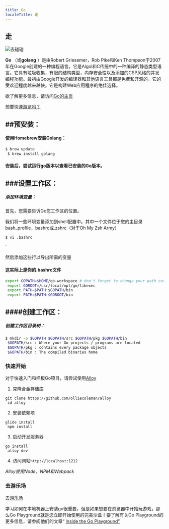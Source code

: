 ```yaml
---
title: Go
localeTitle: 走
---
```

## 走

![去碰碰](https://golang.org/doc/gopher/bumper320x180.png)

**Go** （或**golang** ）是由Robert Griesemer，Rob Pike和Ken Thompson于2007年在Google创建的一种编程语言。它是Algol和C传统中的一种编译的静态类型语言。它具有垃圾收集，有限的结构类型，内存安全性以及添加的CSP风格的并发编程功能。最初由Google开发的编译器和其他语言工具都是免费和开源的。它的受欢迎程度越来越快。它是构建Web应用程序的绝佳选择。

欲了解更多信息，请访问[Go的主页](https://golang.org/)

想要快速[游览吗？](https://tour.golang.org/welcome/1)

## ##预安装：

#### 使用Homebrew安装Golang：

```bash
$ brew update 
 $ brew install golang 
```

#### 安装后，尝试运行go版本以查看已安装的Go版本。

## ###设置工作区：

##### 添加环境变量：

首先，您需要告诉Go您工作区的位置。

我们将一些环境变量添加到shell配置中。其中一个文件位于您的主目录bash\_profile，bashrc或.zshrc（对于Oh My Zsh Army）

```bash
$ vi .bashrc 
```

\`

然后添加这些行以导出所需的变量

#### 这实际上是你的.bashrc文件

```bash
export GOPATH=$HOME/go-workspace # don't forget to change your path correctly! 
 export GOROOT=/usr/local/opt/go/libexec 
 export PATH=$PATH:$GOPATH/bin 
 export PATH=$PATH:$GOROOT/bin 
```

## ####创建工作区：

##### 创建工作区目录树：

```bash
$ mkdir -p $GOPATH $GOPATH/src $GOPATH/pkg $GOPATH/bin 
 $GOPATH/src : Where your Go projects / programs are located 
 $GOPATH/pkg : contains every package objects 
 $GOPATH/bin : The compiled binaries home 
```

### 快速开始

对于快速入门和样板Go项目，请尝试使用[Alloy](https://www.growthmetrics.io/open-source/alloy)

1.  克隆合金存储库
```
git clone https://github.com/olliecoleman/alloy 
 cd alloy 
```

2.  安装依赖项
```
glide install 
 npm install 
```

3.  启动开发服务器
```
go install 
 alloy dev 
```

4.  访问网站`http://localhost:1212`

_Alloy使用Node，NPM和Webpack_

### 去游乐场

[去游乐场](https://play.golang.org/)

学习如何在本地机器上安装go很重要，但是如果想要在浏览器中开始玩游戏，那么Go Playground就是您立即开始使用的完美沙盒！要了解有关Go Playground的更多信息，请参阅他们的文章“ [Inside the Go Playground”](https://blog.golang.org/playground)